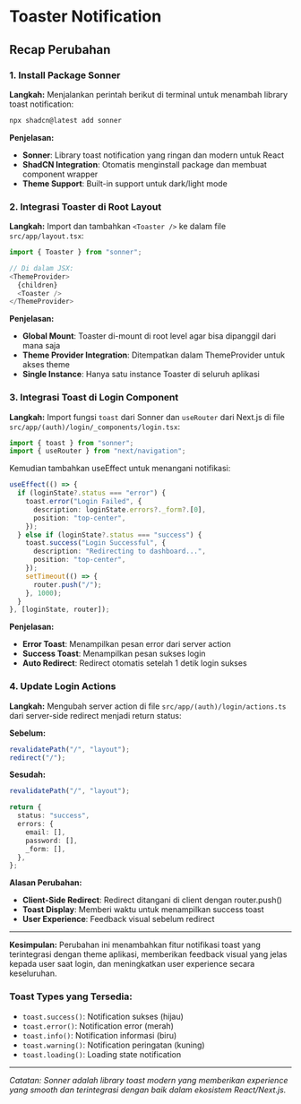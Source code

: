 # Toaster Notification

## Recap Perubahan

### 1. Install Package Sonner

**Langkah:**
Menjalankan perintah berikut di terminal untuk menambah library toast notification:

```bash
npx shadcn@latest add sonner
```

**Penjelasan:**

- **Sonner**: Library toast notification yang ringan dan modern untuk React
- **ShadCN Integration**: Otomatis menginstall package dan membuat component wrapper
- **Theme Support**: Built-in support untuk dark/light mode

### 2. Integrasi Toaster di Root Layout

**Langkah:**
Import dan tambahkan `<Toaster />` ke dalam file `src/app/layout.tsx`:

```typescript
import { Toaster } from "sonner";

// Di dalam JSX:
<ThemeProvider>
  {children}
  <Toaster />
</ThemeProvider>
```

**Penjelasan:**

- **Global Mount**: Toaster di-mount di root level agar bisa dipanggil dari mana saja
- **Theme Provider Integration**: Ditempatkan dalam ThemeProvider untuk akses theme
- **Single Instance**: Hanya satu instance Toaster di seluruh aplikasi

### 3. Integrasi Toast di Login Component

**Langkah:**
Import fungsi `toast` dari Sonner dan `useRouter` dari Next.js di file `src/app/(auth)/login/_components/login.tsx`:

```typescript
import { toast } from "sonner";
import { useRouter } from "next/navigation";
```

Kemudian tambahkan useEffect untuk menangani notifikasi:

```typescript
useEffect(() => {
  if (loginState?.status === "error") {
    toast.error("Login Failed", {
      description: loginState.errors?._form?.[0],
      position: "top-center",
    });
  } else if (loginState?.status === "success") {
    toast.success("Login Successful", {
      description: "Redirecting to dashboard...",
      position: "top-center",
    });
    setTimeout(() => {
      router.push("/");
    }, 1000);
  }
}, [loginState, router]);
```

**Penjelasan:**

- **Error Toast**: Menampilkan pesan error dari server action
- **Success Toast**: Menampilkan pesan sukses login
- **Auto Redirect**: Redirect otomatis setelah 1 detik login sukses

### 4. Update Login Actions

**Langkah:**
Mengubah server action di file `src/app/(auth)/login/actions.ts` dari server-side redirect menjadi return status:

**Sebelum:**

```typescript
revalidatePath("/", "layout");
redirect("/");
```

**Sesudah:**

```typescript
revalidatePath("/", "layout");

return {
  status: "success",
  errors: {
    email: [],
    password: [],
    _form: [],
  },
};
```

**Alasan Perubahan:**

- **Client-Side Redirect**: Redirect ditangani di client dengan router.push()
- **Toast Display**: Memberi waktu untuk menampilkan success toast
- **User Experience**: Feedback visual sebelum redirect

---

**Kesimpulan:**
Perubahan ini menambahkan fitur notifikasi toast yang terintegrasi dengan theme aplikasi, memberikan feedback visual yang jelas kepada user saat login, dan meningkatkan user experience secara keseluruhan.

### **Toast Types yang Tersedia:**

- `toast.success()`: Notification sukses (hijau)
- `toast.error()`: Notification error (merah)
- `toast.info()`: Notification informasi (biru)
- `toast.warning()`: Notification peringatan (kuning)
- `toast.loading()`: Loading state notification

---

_Catatan: Sonner adalah library toast modern yang memberikan experience yang smooth dan terintegrasi dengan baik dalam ekosistem React/Next.js._

